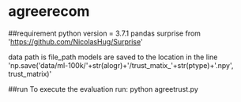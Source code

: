 # agreerecom

##requirement
python version = 3.7.1
pandas
surprise from 'https://github.com/NicolasHug/Surprise'

data path is file_path
models are saved to the location in the line   'np.save('data/ml-100k/'+str(alogr)+'/trust_matix_'+str(ptype)+'.npy', trust_matrix)'

##run
To execute the evaluation run:
python agreetrust.py



